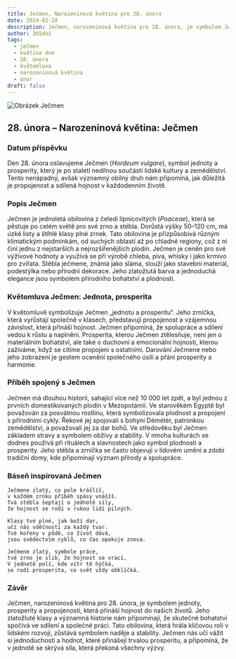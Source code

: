 ```yaml
---
title: Ječmen, Narozeninová květina pro 28. února
date: 2024-02-28
description: Ječmen, narozeninová květina pro 28. února, je symbolem Jednota, prosperita. Objevte její jedinečný význam, fascinující příběhy a poezii, která oslavuje její krásu.
author: 365dní
tags:
  - ječmen
  - květina dne
  - 28. února
  - květomluva
  - narozeninová květina
  - únor
draft: false
---
```


![Obrázek Ječmen](https://cdn.pixabay.com/photo/2018/03/19/20/20/wheat-3241114_1280.jpg#center)


## 28. února – Narozeninová květina: Ječmen

### Datum příspěvku

Den 28. února oslavujeme Ječmen (_Hordeum vulgare_), symbol jednoty a prosperity, který je po staletí nedílnou součástí lidské kultury a zemědělství. Tento nenápadný, avšak významný obilný druh nám připomíná, jak důležitá je propojenost a sdílená hojnost v každodenním životě.

### Popis Ječmen

Ječmen je jednoletá obilovina z čeledi lipnicovitých (_Poaceae_), která se pěstuje po celém světě pro své zrno a stébla. Dorůstá výšky 50–120 cm, má úzké listy a štíhlé klasy plné zrnek. Tato obilovina je přizpůsobivá různým klimatickým podmínkám, od suchých oblastí až po chladné regiony, což z ní činí jednu z nejstarších a nejrozšířenějších plodin. Ječmen je ceněn pro své výživové hodnoty a využívá se při výrobě chleba, piva, whisky i jako krmivo pro zvířata. Stébla ječmene, známá jako sláma, slouží jako stavební materiál, podestýlka nebo přírodní dekorace. Jeho zlatožlutá barva a jednoduchá elegance jsou symbolem přírodního bohatství a plodnosti.

### Květomluva Ječmen: Jednota, prosperita

V květomluvě symbolizuje Ječmen „jednotu a prosperitu“. Jeho zrníčka, která vyrůstají společně v klasech, představují propojenost a vzájemnou závislost, která přináší hojnost. Ječmen připomíná, že spolupráce a sdílení vedou k růstu a naplnění. Prosperita, kterou Ječmen ztělesňuje, není jen o materiálním bohatství, ale také o duchovní a emocionální hojnosti, kterou zažíváme, když se cítíme propojeni s ostatními. Darování Ječmene nebo jeho zobrazení je gestem ocenění společného úsilí a přání prosperity a harmonie.

### Příběh spojený s Ječmen

Ječmen má dlouhou historii, sahající více než 10 000 let zpět, a byl jednou z prvních domestikovaných plodin v Mezopotámii. Ve starověkém Egyptě byl považován za posvátnou rostlinu, která symbolizovala plodnost a propojení s přírodními cykly. Řekové jej spojovali s bohyní Démétér, patronkou zemědělství, a považovali jej za dar bohů. Ve středověku byl Ječmen základem stravy a symbolem obživy a stability. V mnoha kulturách se dodnes používá při rituálech a slavnostech jako symbol plodnosti a prosperity. Jeho stébla a zrníčka se často objevují v lidovém umění a zdobí tradiční domy, kde připomínají význam přírody a spolupráce.

### Báseň inspirovaná Ječmen

```
Ječmene zlatý, co pole krášlíš,  
v každém zrnku příběh spásy vnášíš.  
Tvá stébla šeptají o jednotě síly,  
že hojnost se rodí v rukou lidí pilných.

Klasy tvé plné, jak boží dar,  
učí nás vděčnosti za každý tvar.  
Tvé kořeny v půdě, co život dává,  
jsou svědectvím cyklů, co čas opakuje znova.

Ječmene zlatý, symbole práce,  
tvé zrno je slib, že hojnost se vrací.  
V jednotě polí, kde vítr tě hýčká,  
se rodí prosperita, co svět vždy obklíčká.
```

### Závěr

Ječmen, narozeninová květina pro 28. února, je symbolem jednoty, prosperity a propojenosti, která přináší hojnost do našich životů. Jeho zlatožluté klasy a významná historie nám připomínají, že skutečné bohatství spočívá ve sdílení a společné práci. Tato obilovina, která hrála klíčovou roli v lidském rozvoji, zůstává symbolem naděje a stability. Ječmen nás učí vážit si jednoduchosti a hodnot, které přinášejí trvalou prosperitu, a připomíná, že v jednotě se skrývá síla, která překoná všechny výzvy.